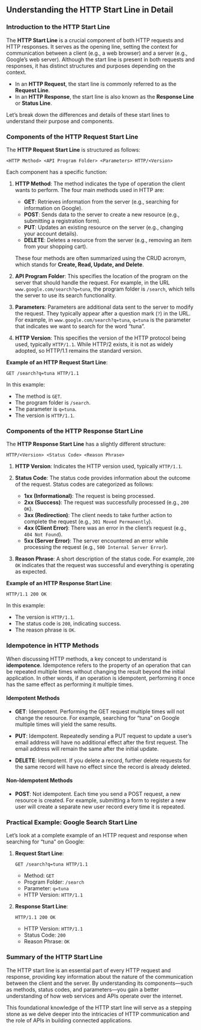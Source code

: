 ## Understanding the HTTP Start Line in Detail

### Introduction to the HTTP Start Line

The **HTTP Start Line** is a crucial component of both HTTP requests and HTTP responses. It serves as the opening line, setting the context for communication between a client (e.g., a web browser) and a server (e.g., Google’s web server). Although the start line is present in both requests and responses, it has distinct structures and purposes depending on the context.

- In an **HTTP Request**, the start line is commonly referred to as the **Request Line**.
- In an **HTTP Response**, the start line is also known as the **Response Line** or **Status Line**.

Let’s break down the differences and details of these start lines to understand their purpose and components.

### Components of the HTTP Request Start Line

The **HTTP Request Start Line** is structured as follows:

```
<HTTP Method> <API Program Folder> <Parameters> HTTP/<Version>
```

Each component has a specific function:

1. **HTTP Method**: The method indicates the type of operation the client wants to perform. The four main methods used in HTTP are:
   - **GET**: Retrieves information from the server (e.g., searching for information on Google).
   - **POST**: Sends data to the server to create a new resource (e.g., submitting a registration form).
   - **PUT**: Updates an existing resource on the server (e.g., changing your account details).
   - **DELETE**: Deletes a resource from the server (e.g., removing an item from your shopping cart).

   These four methods are often summarized using the CRUD acronym, which stands for **Create, Read, Update, and Delete**.

2. **API Program Folder**: This specifies the location of the program on the server that should handle the request. For example, in the URL `www.google.com/search?q=tuna`, the program folder is `/search`, which tells the server to use its search functionality.

3. **Parameters**: Parameters are additional data sent to the server to modify the request. They typically appear after a question mark (`?`) in the URL. For example, in `www.google.com/search?q=tuna`, `q=tuna` is the parameter that indicates we want to search for the word “tuna”.

4. **HTTP Version**: This specifies the version of the HTTP protocol being used, typically `HTTP/1.1`. While HTTP/2 exists, it is not as widely adopted, so HTTP/1.1 remains the standard version.

**Example of an HTTP Request Start Line**:
```
GET /search?q=tuna HTTP/1.1
```
In this example:
- The method is `GET`.
- The program folder is `/search`.
- The parameter is `q=tuna`.
- The version is `HTTP/1.1`.

### Components of the HTTP Response Start Line

The **HTTP Response Start Line** has a slightly different structure:

```
HTTP/<Version> <Status Code> <Reason Phrase>
```

1. **HTTP Version**: Indicates the HTTP version used, typically `HTTP/1.1`.

2. **Status Code**: The status code provides information about the outcome of the request. Status codes are categorized as follows:
   - **1xx (Informational)**: The request is being processed.
   - **2xx (Success)**: The request was successfully processed (e.g., `200 OK`).
   - **3xx (Redirection)**: The client needs to take further action to complete the request (e.g., `301 Moved Permanently`).
   - **4xx (Client Error)**: There was an error in the client’s request (e.g., `404 Not Found`).
   - **5xx (Server Error)**: The server encountered an error while processing the request (e.g., `500 Internal Server Error`).

3. **Reason Phrase**: A short description of the status code. For example, `200 OK` indicates that the request was successful and everything is operating as expected.

**Example of an HTTP Response Start Line**:
```
HTTP/1.1 200 OK
```
In this example:
- The version is `HTTP/1.1`.
- The status code is `200`, indicating success.
- The reason phrase is `OK`.

### Idempotence in HTTP Methods

When discussing HTTP methods, a key concept to understand is **idempotence**. Idempotence refers to the property of an operation that can be repeated multiple times without changing the result beyond the initial application. In other words, if an operation is idempotent, performing it once has the same effect as performing it multiple times.

#### Idempotent Methods

- **GET**: Idempotent. Performing the GET request multiple times will not change the resource. For example, searching for “tuna” on Google multiple times will yield the same results.

- **PUT**: Idempotent. Repeatedly sending a PUT request to update a user’s email address will have no additional effect after the first request. The email address will remain the same after the initial update.

- **DELETE**: Idempotent. If you delete a record, further delete requests for the same record will have no effect since the record is already deleted.

#### Non-Idempotent Methods

- **POST**: Not idempotent. Each time you send a POST request, a new resource is created. For example, submitting a form to register a new user will create a separate new user record every time it is repeated.

### Practical Example: Google Search Start Line

Let’s look at a complete example of an HTTP request and response when searching for “tuna” on Google:

1. **Request Start Line**:
   ```
   GET /search?q=tuna HTTP/1.1
   ```
   - Method: `GET`
   - Program Folder: `/search`
   - Parameter: `q=tuna`
   - HTTP Version: `HTTP/1.1`

2. **Response Start Line**:
   ```
   HTTP/1.1 200 OK
   ```
   - HTTP Version: `HTTP/1.1`
   - Status Code: `200`
   - Reason Phrase: `OK`

### Summary of the HTTP Start Line

The HTTP start line is an essential part of every HTTP request and response, providing key information about the nature of the communication between the client and the server. By understanding its components—such as methods, status codes, and parameters—you gain a better understanding of how web services and APIs operate over the internet.

This foundational knowledge of the HTTP start line will serve as a stepping stone as we delve deeper into the intricacies of HTTP communication and the role of APIs in building connected applications.
